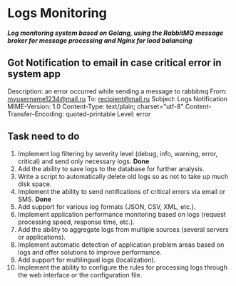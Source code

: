 # Logs Monitoring

***Log monitoring system based on Golang, using the RabbitMQ message broker for message processing and Nginx for load balancing***


## Got Notification to email in case critical error in system app 
Description: an error occurred while sending a message to rabbitmq
From: myusername1234@mail.ru
To: recipient@mail.ru
Subject: Logs Notification
MIME-Version: 1.0
Content-Type: text/plain; charset="utf-8"
Content-Transfer-Encoding: quoted-printable
Level: error 

## Task need to do 
1. Implement log filtering by severity level (debug, info, warning, error, critical) and send only necessary logs. **Done**
2. Add the ability to save logs to the database for further analysis.
3. Write a script to automatically delete old logs so as not to take up much disk space.
4. Implement the ability to send notifications of critical errors via email or SMS. **Done**
5. Add support for various log formats (JSON, CSV, XML, etc.).
6. Implement application performance monitoring based on logs (request processing speed, response time, etc.).
7. Add the ability to aggregate logs from multiple sources (several servers or applications).
8. Implement automatic detection of application problem areas based on logs and offer solutions to improve performance.
9. Add support for multilingual logs (localization).
10. Implement the ability to configure the rules for processing logs through the web interface or the configuration file.